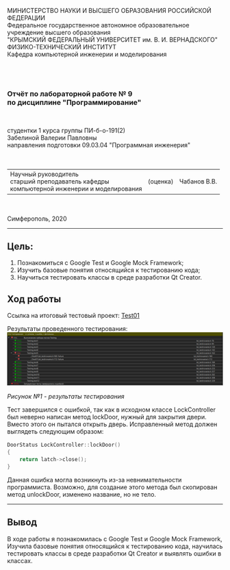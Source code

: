 ﻿МИНИСТЕРСТВО НАУКИ И ВЫСШЕГО ОБРАЗОВАНИЯ РОССИЙСКОЙ ФЕДЕРАЦИИ\
Федеральное государственное автономное образовательное учреждение высшего образования\
"КРЫМСКИЙ ФЕДЕРАЛЬНЫЙ УНИВЕРСИТЕТ им. В. И. ВЕРНАДСКОГО"\
ФИЗИКО-ТЕХНИЧЕСКИЙ ИНСТИТУТ\
Кафедра компьютерной инженерии и моделирования\
<br/><br/>
​
### Отчёт по лабораторной работе № 9<br/> по дисциплине "Программирование"
<br/>

студентки 1 курса группы ПИ-б-о-191(2)\
Забелиной Валерии Павловны\
направления подготовки 09.03.04 "Программная инженерия"\
<br/>
​
<table>
<tr><td>Научный руководитель<br/> старший преподаватель кафедры<br/>компьютерной инженерии и моделирования</td>
<td>(оценка)</td>
<td>Чабанов В.В.</td>
</tr>
</table>
<br/><br/>
​
Симферополь, 2020

* * *

## Цель: 
1. Познакомиться с Google Test и Google Mock Framework;
2. Изучить базовые понятия относящийся к тестированию кода;
3. Научиться тестировать классы в среде разработки Qt Creator.

## Ход работы

Ссылка на итоговый тестовый проект:
[Test01](https://github.com/GachiGucciGhoul/Laboratory_works/tree/master/Lab9/Test01)

Результаты проведенного тестирования:
![Рис.1 Результат тестирования](https://raw.githubusercontent.com/Vailphoria/Laboratory_works/master/Lab9/Screenshot/1.PNG)

_Рисунок №1 - результаты тестирования_

Тест завершился с ошибкой, так как в исходном классе LockController был неверно написан метод lockDoor, нужный для закрытия двери. Вместо этого он пытался открыть дверь.  Исправленный метод должен выглядеть следующим образом:
```cpp
DoorStatus LockController::lockDoor()
{
    return latch->close();
}
```

Данная ошибка могла возникнуть из-за невнимательности программиста. Возможно, для создание этого метода был скопирован метод unlockDoor, изменено название, но не тело.

* * *

## Вывод

В ходе работы я познакомилась с Google Test и Google Mock Framework, Изучила базовые понятия относящийся к тестированию кода, научилась тестировать классы в среде разработки Qt Creator и выявлять ошибки в классах.